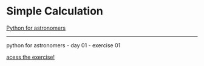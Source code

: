 # Simple Calculation

[Python for astronomers](https://prappleizer.github.io/)

---

python for astronomers - day 01 - exercise 01

[acess the exercise!](https://prappleizer.github.io/Tutorials/Day1/first_day_tutorial_part_1.html)